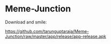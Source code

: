 # Meme-Junction

Download and smile: 

https://github.com/tarunguptaraja/Meme-Junction/raw/master/app/release/app-release.apk
